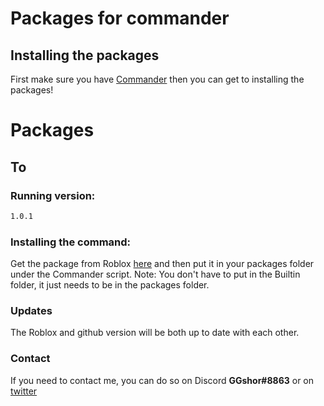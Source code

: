 # Packages for commander

## Installing the packages
First make sure you have [Commander](https://github.com/va1kio/commander) then you can get to installing the packages!

# Packages
## To
### Running version: 
```bash
1.0.1
```

### Installing the command:
Get the package from Roblox [here](https://roblox.com/library/6715067381") and then put it in your packages folder under the Commander script.
Note: You don't have to put in the Builtin folder, it just needs to be in the packages folder.

### Updates
The Roblox and github version will be both up to date with each other.

### Contact
If you need to contact me, you can do so on Discord **GGshor#8863** or on [twitter](https://twitter.com/GGshor_)
